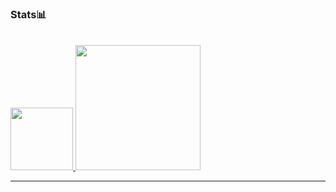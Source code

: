 ### Stats📊
<br>
<a href="https://github.com/dev-marsu">
    <img height="100em" src="https://github-readme-stats.vercel.app/api?username=dev-marsu&show_icons=true&theme=omni" />
</a>

<a href="https://github.com/dev-marsu">
    <img height="200em" src="https://github-readme-stats.vercel.app/api/top-langs/?username=dev-marsu&layout=compact&theme=omni" />
</a>
<hr>
